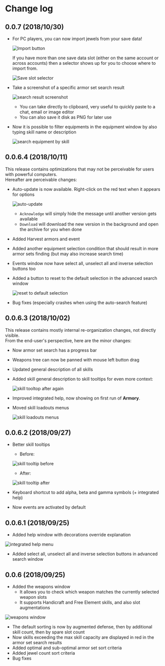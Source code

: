 # Change log

## 0.0.7 (2018/10/30)

- For PC players, you can now import jewels from your save data!

    ![Import button](docs/misc/changelog_0.0.7.0_import_jewels_01.png)

    If you have more than one save data slot (either on the same account or across accounts) then a selector shows up for you to choose where to import from.

    ![Save slot selector](docs/misc/changelog_0.0.7.0_import_jewels_02.png)

- Take a screenshot of a specific armor set search result

    ![search result screenshot](docs/misc/changelog_0.0.6.5_search_result_screenshot.png)

    - You can take directly to clipboard, very useful to quickly paste to a chat, email or image editor
    - You can also save it disk as PNG for later use

- Now it is possible to filter equipments in the equipment window by also typing skill name or description

    ![search equipment by skill](docs/misc/changelog_0.0.6.5_equipment_search_skills.png)

## 0.0.6.4 (2018/10/11)

This release contains optimizations that may not be perceivable for users with powerful computers.<br/>
Hereafter are perceivable changes:

- Auto-update is now available. Right-click on the red text when it appears for options

    ![auto-update](docs/misc/changelog_0.0.6.4_auto_update.png)

    - `Acknowledge` will simply hide the message until another version gets available
    - `Download` will download the new version in the background and open the archive for you when done

- Added Harvest armors and event
- Added another equipment selection condition that should result in more armor sets finding (but may also increase search time)
- Events window now have select all, unselect all and inverse selection buttons too
- Added a button to reset to the default selection in the advanced search window

    ![reset to default selection](docs/misc/changelog_0.0.6.4_reset_advanced_search.png)

- Bug fixes (especially crashes when using the auto-search feature)

## 0.0.6.3 (2018/10/02)

This release contains mostly internal re-organization changes, not directly visible.<br/>
From the end-user's perspective, here are the minor changes:

- Now armor set search has a progress bar
- Weapons tree can now be panned with mouse left button drag
- Updated general description of all skills
- Added skill general description to skill tooltips for even more context:

    ![skill tooltop after again](docs/misc/changelog_0.0.6.3_skill_tooltip_after_again.png)

- Improved integrated help, now showing on first run of **Armory**.
- Moved skill loadouts menus

    ![skill loadouts menus](docs/misc/changelog_0.0.6.3_skill_loadouts_menus.png)

## 0.0.6.2 (2018/09/27)

- Better skill tooltips

    - Before:

    ![skill tooltip before](docs/misc/changelog_0.0.6.2_skill_tooltip_before.png)

    - After:

    ![skill tooltip after](docs/misc/changelog_0.0.6.2_skill_tooltip_after.png)

- Keyboard shortcut to add alpha, beta and gamma symbols (+ integrated help)
- Now events are activated by default

## 0.0.6.1 (2018/09/25)

- Added help window with decorations override explanation

![integrated help menu](docs/misc/changelog_0.0.6.1_integrated_help.png)

- Added select all, unselect all and inverse selection buttons in advanced search window

## 0.0.6 (2018/09/25)

- Added the weapons window
    - It allows you to check which weapon matches the currently selected weapon slots
    - It supports Handicraft and Free Element skills, and also slot augmentations

![weapons window](docs/misc/changelog_0.0.6.0_weapons.png)

- The default sorting is now by augmented defense, then by additional skill count, then by spare slot count
- Now skills exceeding the max skill capacity are displayed in red in the armor set search results
- Added optimal and sub-optimal armor set sort criteria
- Added jewel count sort criteria
- Bug fixes
